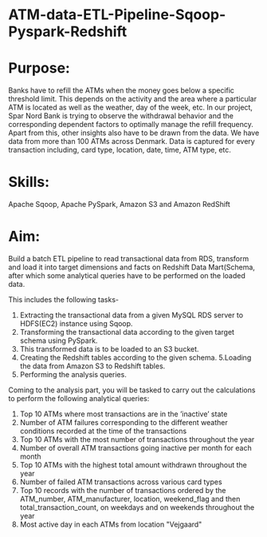 # ATM-data-ETL-Pipeline-Sqoop-Pyspark-Redshift

# Purpose: 
Banks have to refill the ATMs when the money goes below a specific threshold limit. This depends on the activity and the area where a particular ATM is located as well as the weather, day of the week, etc. In our project, Spar Nord Bank is trying to observe the withdrawal behavior and the corresponding dependent factors to optimally manage the refill frequency. Apart from this, other insights also have to be drawn from the data. We have data from more than 100 ATMs across Denmark. Data is captured for every transaction including, card type, location, date, time, ATM type, etc.

# Skills: 
Apache Sqoop, Apache PySpark, Amazon S3 and Amazon RedShift

# Aim:
Build a batch ETL pipeline to read transactional data from RDS, transform and load it into target dimensions and facts on Redshift Data Mart(Schema, after which some analytical queries have to be performed on the loaded data. 

This includes the following tasks-
1. Extracting the transactional data from a given MySQL RDS server to HDFS(EC2) instance using Sqoop.
2. Transforming the transactional data according to the given target schema using PySpark. 
3. This transformed data is to be loaded to an S3 bucket.
4. Creating the Redshift tables according to the given schema.
5.Loading the data from Amazon S3 to Redshift tables.
6. Performing the analysis queries.

Coming to the analysis part, you will be tasked to carry out the calculations to perform the following analytical queries:
1. Top 10 ATMs where most transactions are in the ’inactive’ state
2. Number of ATM failures corresponding to the different weather conditions recorded at the time of the transactions
3. Top 10 ATMs with the most number of transactions throughout the year
4. Number of overall ATM transactions going inactive per month for each month
5. Top 10 ATMs with the highest total amount withdrawn throughout the year
6. Number of failed ATM transactions across various card types
7. Top 10 records with the number of transactions ordered by the ATM_number, ATM_manufacturer, location, weekend_flag and then total_transaction_count, on weekdays and on weekends throughout the year
8. Most active day in each ATMs from location "Vejgaard"


